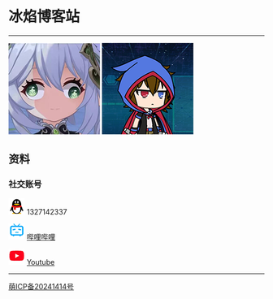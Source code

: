 # 冰焰博客站
*****
![pic1](img/pic1.png)
![pic2](img/pic2.png)

## 资料
### 社交账号
![qq](img/qq.png) 1327142337

![bili](img/bilibili.png) [哔哩哔哩](https://space.bilibili.com/89919399 "哔哩哔哩")

![youtube](img/youtube.png) [Youtube](https://www.youtube.com/@maxiceflame_naheeda "Youtube")

*****
<a href="https://icp.gov.moe/?keyword=20241414" target="_blank">萌ICP备20241414号</a>